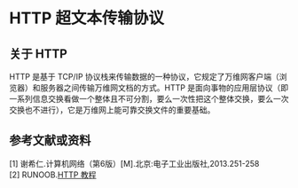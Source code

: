 # HTTP 超文本传输协议
## 关于 HTTP
HTTP 是基于 TCP/IP 协议栈来传输数据的一种协议，它规定了万维网客户端（浏览器）和服务器之间传输万维网文档的方式。HTTP 是面向事物的应用层协议（即一系列信息交换看做一个整体且不可分割，要么一次性把这个整体交换，要么一次交换也不进行），它是万维网上能可靠交换文件的重要基础。

## 参考文献或资料
[1] 谢希仁.计算机网络（第6版）[M].北京:电子工业出版社,2013.251-258  
[2] RUNOOB.[HTTP 教程](https://www.runoob.com/http/http-tutorial.html)

